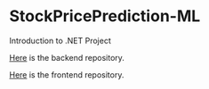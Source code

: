 # StockPricePrediction-ML

Introduction to .NET Project

<a href="https://github.com/MarianIosub/StockPricePrediction">Here</a> is the backend repository.

<a href="https://github.com/ursualin7890/StockPricePrediction-Frontend">Here</a> is the frontend repository.


